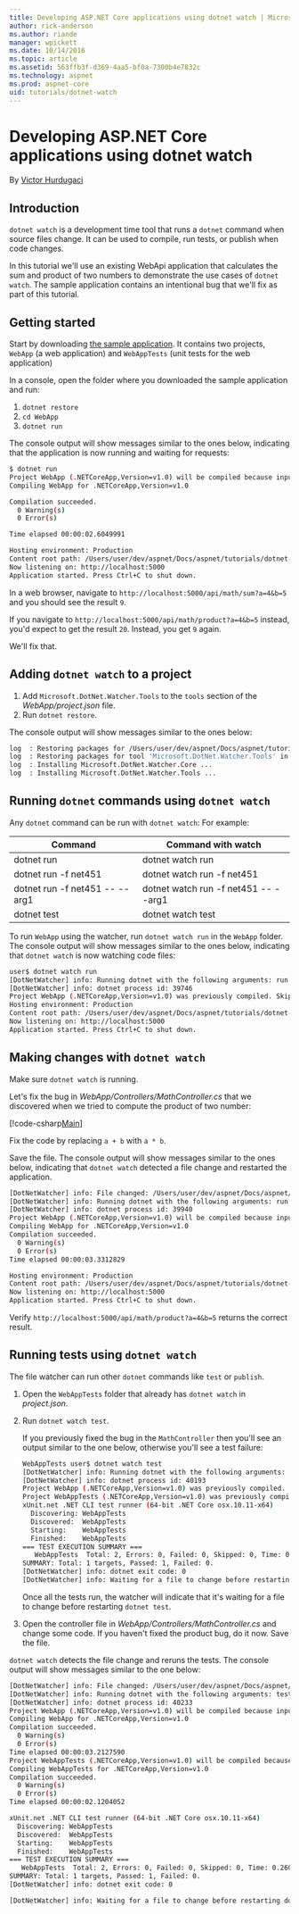```yaml
---
title: Developing ASP.NET Core applications using dotnet watch | Microsoft Docs
author: rick-anderson
ms.author: riande
manager: wpickett
ms.date: 10/14/2016
ms.topic: article
ms.assetid: 563ffb3f-d369-4aa5-bf0a-7300b4e7832c
ms.technology: aspnet
ms.prod: aspnet-core
uid: tutorials/dotnet-watch
---
```

# Developing ASP.NET Core applications using dotnet watch

<a name=dotnet-watch></a>

By [Victor Hurdugaci](https://twitter.com/victorhurdugaci)

## Introduction

`dotnet watch` is a development time tool that runs a `dotnet` command when source files change. It can be used to compile, run tests, or publish when code changes.

In this tutorial we'll use an existing WebApi application that calculates the sum and product of two numbers to demonstrate the use cases of `dotnet watch`. The sample application contains an intentional bug that we'll fix as part of this tutorial.

## Getting started

Start by downloading [the sample application](https://github.com/aspnet/Docs/tree/master/aspnetcore/tutorials/dotnet-watch/sample). It contains two projects, `WebApp` (a web application) and `WebAppTests` (unit tests for the web application)

In a console, open the folder where you downloaded the sample application and run:

1. `dotnet restore`
2. `cd WebApp`
3. `dotnet run`

The console output will show messages similar to the ones below, indicating that the application is now running and waiting for requests:

````bash
$ dotnet run
Project WebApp (.NETCoreApp,Version=v1.0) will be compiled because inputs were modified
Compiling WebApp for .NETCoreApp,Version=v1.0

Compilation succeeded.
  0 Warning(s)
  0 Error(s)

Time elapsed 00:00:02.6049991

Hosting environment: Production
Content root path: /Users/user/dev/aspnet/Docs/aspnet/tutorials/dotnet-watch/sample/WebApp
Now listening on: http://localhost:5000
Application started. Press Ctrl+C to shut down.
````

In a web browser, navigate to `http://localhost:5000/api/math/sum?a=4&b=5` and you should see the result `9`.

If you navigate to `http://localhost:5000/api/math/product?a=4&b=5` instead, you'd expect to get the result `20`. Instead, you get `9` again.

We'll fix that.

## Adding `dotnet watch` to a project

1. Add `Microsoft.DotNet.Watcher.Tools` to the `tools` section of the *WebApp/project.json* file.
2. Run `dotnet restore`.

The console output will show messages similar to the ones below:

````bash
log  : Restoring packages for /Users/user/dev/aspnet/Docs/aspnet/tutorials/dotnet-watch/sample/WebApp/project.json...
log  : Restoring packages for tool 'Microsoft.DotNet.Watcher.Tools' in /Users/user/dev/aspnet/Docs/aspnet/tutorials/dotnet-watch/sample/WebApp/project.json...
log  : Installing Microsoft.DotNet.Watcher.Core ...
log  : Installing Microsoft.DotNet.Watcher.Tools ...
````

## Running `dotnet` commands using `dotnet watch`

Any `dotnet` command can be run with  `dotnet watch`:  For example:

<!--     Command  Command with watch  dotnet run  dotnet watch run  dotnet run -f net451  dotnet watch run -f net451  dotnet run -f net451 -- --arg1  dotnet watch run -f net451 -- --arg1  dotnet test  dotnet watch test -->

| Command | Command with watch |
| ---- | ----- |
| dotnet run  | dotnet watch run |
| dotnet run -f net451 | dotnet watch run -f net451 |
| dotnet run -f net451 -- --arg1 | dotnet watch run -f net451 -- --arg1 |
| dotnet test | dotnet watch test |

To run `WebApp` using the watcher, run `dotnet watch run` in the `WebApp` folder. The console output will show messages similar to the ones below, indicating that `dotnet watch` is now watching code files:

````bash
user$ dotnet watch run
[DotNetWatcher] info: Running dotnet with the following arguments: run
[DotNetWatcher] info: dotnet process id: 39746
Project WebApp (.NETCoreApp,Version=v1.0) was previously compiled. Skipping compilation.
Hosting environment: Production
Content root path: /Users/user/dev/aspnet/Docs/aspnet/tutorials/dotnet-watch/sample/WebApp
Now listening on: http://localhost:5000
Application started. Press Ctrl+C to shut down.
````

## Making changes with `dotnet watch`

Make sure `dotnet watch` is running.

Let's fix the bug in *WebApp/Controllers/MathController.cs* that we discovered when we tried to compute the product of two number:

[!code-csharp[Main](dotnet-watch/sample/WebApp/Controllers/MathController.cs?range=12-17&highlight=5)]

Fix the code by replacing `a + b` with `a * b`.

Save the file. The console output will show messages similar to the ones below, indicating that `dotnet watch` detected a file change and restarted the application.

````bash
[DotNetWatcher] info: File changed: /Users/user/dev/aspnet/Docs/aspnet/tutorials/dotnet-watch/sample/WebApp/Controllers/MathController.cs
[DotNetWatcher] info: Running dotnet with the following arguments: run
[DotNetWatcher] info: dotnet process id: 39940
Project WebApp (.NETCoreApp,Version=v1.0) will be compiled because inputs were modified
Compiling WebApp for .NETCoreApp,Version=v1.0
Compilation succeeded.
  0 Warning(s)
  0 Error(s)
Time elapsed 00:00:03.3312829

Hosting environment: Production
Content root path: /Users/user/dev/aspnet/Docs/aspnet/tutorials/dotnet-watch/sample/WebApp
Now listening on: http://localhost:5000
Application started. Press Ctrl+C to shut down.
````

Verify `http://localhost:5000/api/math/product?a=4&b=5` returns the correct result.

## Running tests using `dotnet watch`

The file watcher can run other `dotnet` commands like `test` or `publish`.

1. Open the `WebAppTests` folder that already has `dotnet watch` in *project.json*.

2. Run `dotnet watch test`.

    If you previously fixed the bug in the `MathController` then you'll see an output similar to the one below, otherwise you'll see a test failure:
    
    ````bash
    WebAppTests user$ dotnet watch test
    [DotNetWatcher] info: Running dotnet with the following arguments: test
    [DotNetWatcher] info: dotnet process id: 40193
    Project WebApp (.NETCoreApp,Version=v1.0) was previously compiled. Skipping compilation.
    Project WebAppTests (.NETCoreApp,Version=v1.0) was previously compiled. Skipping compilation.
    xUnit.net .NET CLI test runner (64-bit .NET Core osx.10.11-x64)
      Discovering: WebAppTests
      Discovered:  WebAppTests
      Starting:    WebAppTests
      Finished:    WebAppTests
    === TEST EXECUTION SUMMARY ===
       WebAppTests  Total: 2, Errors: 0, Failed: 0, Skipped: 0, Time: 0.259s
    SUMMARY: Total: 1 targets, Passed: 1, Failed: 0.
    [DotNetWatcher] info: dotnet exit code: 0
    [DotNetWatcher] info: Waiting for a file to change before restarting dotnet...
    ````
    
    Once all the tests run, the watcher will indicate that it's waiting for a file to change before restarting `dotnet test`.

3. Open the controller file in *WebApp/Controllers/MathController.cs* and change some code. If you haven't fixed the product bug, do it now. Save the file.

`dotnet watch` detects the file change and reruns the tests. The console output will show messages similar to the one below:

````bash
[DotNetWatcher] info: File changed: /Users/user/dev/aspnet/Docs/aspnet/tutorials/dotnet-watch/sample/WebApp/Controllers/MathController.cs
[DotNetWatcher] info: Running dotnet with the following arguments: test
[DotNetWatcher] info: dotnet process id: 40233
Project WebApp (.NETCoreApp,Version=v1.0) will be compiled because inputs were modified
Compiling WebApp for .NETCoreApp,Version=v1.0
Compilation succeeded.
  0 Warning(s)
  0 Error(s)
Time elapsed 00:00:03.2127590
Project WebAppTests (.NETCoreApp,Version=v1.0) will be compiled because dependencies changed
Compiling WebAppTests for .NETCoreApp,Version=v1.0
Compilation succeeded.
  0 Warning(s)
  0 Error(s)
Time elapsed 00:00:02.1204052

xUnit.net .NET CLI test runner (64-bit .NET Core osx.10.11-x64)
  Discovering: WebAppTests
  Discovered:  WebAppTests
  Starting:    WebAppTests
  Finished:    WebAppTests
=== TEST EXECUTION SUMMARY ===
   WebAppTests  Total: 2, Errors: 0, Failed: 0, Skipped: 0, Time: 0.260s
SUMMARY: Total: 1 targets, Passed: 1, Failed: 0.
[DotNetWatcher] info: dotnet exit code: 0

[DotNetWatcher] info: Waiting for a file to change before restarting dotnet...
````
